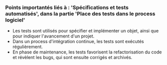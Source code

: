 ### Points importantés liés à : 'Spécifications et tests automatisés', dans la partie 'Place des tests dans le process logiciel'

- Les tests sont utilisés pour spécifier et implémenter un objet, ainsi que pour indiquer l'avancement d'un projet.
- Dans un process d'intégration continue, les tests sont exécutés régulièrement.
- En phase de maintenance, les tests favorisent la refactorisation du code et révèlent les bugs, qui sont ensuite corrigés et archivés.
